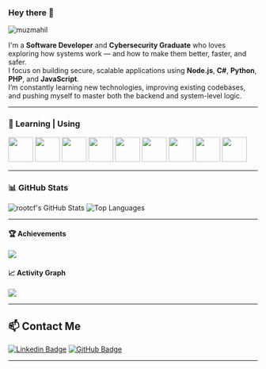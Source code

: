 ### Hey there 👋

<p align="left"> 
  <img src="https://komarev.com/ghpvc/?username=muzmahil&label=Profile%20views&color=0ff7f7&style=flat" alt="muzmahil" /> 
</p>

I'm a **Software Developer** and **Cybersecurity Graduate** who loves exploring how systems work — and how to make them better, faster, and safer.  
I focus on building secure, scalable applications using **Node.js**, **C#**, **Python**, **PHP**, and **JavaScript**.  
I’m constantly learning new technologies, improving existing codebases, and pushing myself to master both the backend and system-level logic.  

---

### 🧠 Learning | Using

<code><a href="https://nodejs.org/" target="_blank"><img height="50" src="https://www.vectorlogo.zone/logos/nodejs/nodejs-ar21.svg"></a></code>
<code><a href="https://www.python.org/" target="_blank"><img height="50" src="https://www.vectorlogo.zone/logos/python/python-ar21.svg"></a></code>
<code><a href="https://www.php.net/" target="_blank"><img height="50" src="https://www.vectorlogo.zone/logos/php/php-ar21.svg"></a></code>
<code><a href="https://dotnet.microsoft.com/" target="_blank"><img height="50" src="https://www.vectorlogo.zone/logos/dotnet/dotnet-ar21.svg"></a></code>
<code><a href="https://developer.mozilla.org/en-US/docs/Web/JavaScript" target="_blank"><img height="50" src="https://www.vectorlogo.zone/logos/javascript/javascript-ar21.svg"></a></code>
<code><a href="https://react.dev/" target="_blank"><img height="50" src="https://www.vectorlogo.zone/logos/reactjs/reactjs-ar21.svg"></a></code>
<code><a href="https://git-scm.com/" target="_blank"><img height="50" src="https://www.vectorlogo.zone/logos/git-scm/git-scm-ar21.svg"></a></code>
<code><a href="https://www.linux.org/" target="_blank"><img height="50" src="https://www.vectorlogo.zone/logos/linux/linux-ar21.svg"></a></code>
<code><a href="https://www.mysql.com/" target="_blank"><img height="50" src="https://www.vectorlogo.zone/logos/mysql/mysql-ar21.svg"></a></code>

---

### 📊 GitHub Stats

![rootcf's GitHub Stats](https://github-readme-stats.vercel.app/api?username=muzmahil&show_icons=true&theme=radical&hide_border=true)
![Top Languages](https://github-readme-stats.vercel.app/api/top-langs/?username=muzmahil&layout=compact&theme=radical&hide_border=true)

---

#### 🏆 Achievements
<p align="left">
  <img src="https://github-profile-trophy.vercel.app/?username=muzmahil&theme=radical&no-frame=true&margin-w=5" />
</p>

#### 📈 Activity Graph
<p align="left">
  <img src="https://github-readme-activity-graph.vercel.app/graph?username=muzmahil&theme=react-dark&hide_border=true" />
</p>

---

## 📫 Contact Me

[![Linkedin Badge](https://img.shields.io/badge/linkedinl-blue?style=for-the-badge&logo=linkedin&logoColor=white)](https://www.linkedin.com/in/furkan-%C3%A7entek-b043a0196/)
[![GitHub Badge](https://img.shields.io/badge/GitHub-000000?style=for-the-badge&logo=github&logoColor=white)](https://github.com/muzmahil)

---

